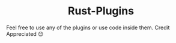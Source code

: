 <h1 align="center">Rust-Plugins</h1>
Feel free to use any of the plugins or use code inside them. Credit Appreciated 😊
